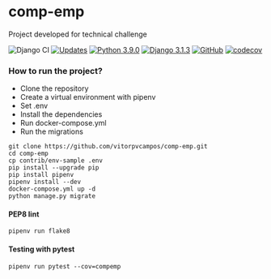 # comp-emp
Project developed for technical challenge

![Django CI](https://github.com/vitorpvcampos/comp-emp/workflows/Django%20CI/badge.svg)
[![Updates](https://pyup.io/repos/github/vitorpvcampos/comp-emp/shield.svg)](https://pyup.io/repos/github/vitorpvcampos/comp-emp/)
[![Python 3.9.0](https://img.shields.io/badge/python-3.9.0-blue.svg)](https://www.python.org/downloads/release/python-390/)
[![Django 3.1.3](https://img.shields.io/badge/django-3.1.3-blue.svg)](https://www.djangoproject.com/download/)
[![GitHub](https://img.shields.io/github/license/mashape/apistatus.svg)](https://github.com/vitorpvcampos/django-e-learning/blob/main/LICENSE)
[![codecov](https://codecov.io/gh/vitorpvcampos/comp-emp/branch/main/graph/badge.svg?token=0BDA2I3QRK)](https://codecov.io/gh/vitorpvcampos/comp-emp)

### How to run the project?

* Clone the repository
* Create a virtual environment with pipenv
* Set .env
* Install the dependencies
* Run docker-compose.yml
* Run the migrations

```
git clone https://github.com/vitorpvcampos/comp-emp.git
cd comp-emp
cp contrib/env-sample .env
pip install --upgrade pip
pip install pipenv
pipenv install --dev
docker-compose.yml up -d
python manage.py migrate
```

#### PEP8 lint
```
pipenv run flake8
```

#### Testing with pytest
```
pipenv run pytest --cov=compemp
```